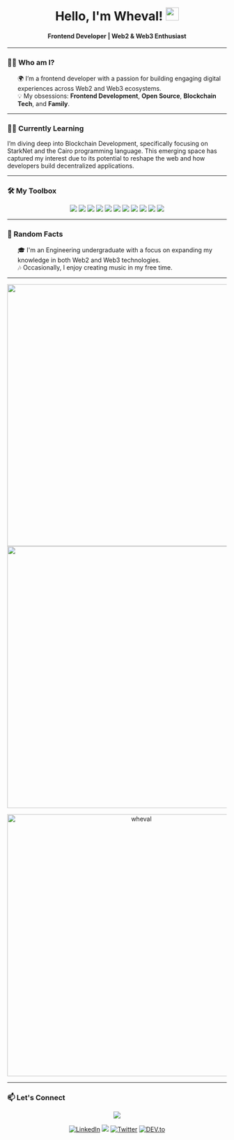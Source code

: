 <h1 align="center">Hello, I'm Wheval! <img src="https://raw.githubusercontent.com/iampavangandhi/iampavangandhi/master/gifs/Hi.gif" width="30px" /></h1>

<h4 align="center">Frontend Developer | Web2 & Web3 Enthusiast</h4>

---

### 🐱‍👤 Who am I?

<ul style="list-style: none;">
  <li>🌍 I’m a frontend developer with a passion for building engaging digital experiences across Web2 and Web3 ecosystems.</li>
  <li>💡 My obsessions: <b>Frontend Development</b>, <b>Open Source</b>, <b>Blockchain Tech</b>, and <b>Family</b>.</li>
</ul>

---

### 🤸‍♂️ Currently Learning

I’m diving deep into Blockchain Development, specifically focusing on StarkNet and the Cairo programming language. This emerging space has captured my interest due to its potential to reshape the web and how developers build decentralized applications.

---

### 🛠 My Toolbox

<p align="center">
  <img src="https://img.shields.io/badge/-HTML5-000000?style=for-the-badge&logo=HTML5" />
  <img src="https://img.shields.io/badge/-CSS3-000000?style=for-the-badge&logo=CSS3" />
  <img src="https://img.shields.io/badge/tailwindcss-000000?style=for-the-badge&logo=tailwind-css&logoColor=white" />
  <img src="https://img.shields.io/badge/-JavaScript-000000?style=for-the-badge&logo=javascript" />
  <img src="https://img.shields.io/badge/-React-000000?style=for-the-badge&logo=react" />
  <img src="https://img.shields.io/badge/Next-black?style=for-the-badge&logo=next.js&logoColor=white" />
  <img src="https://img.shields.io/badge/-Redux-000000?style=for-the-badge&logo=redux&logoColor=white" />
  <img src="https://img.shields.io/badge/-npm-000000?style=for-the-badge&logo=npm" />
  <img src="https://img.shields.io/badge/-TypeScript-000000?style=for-the-badge&logo=typescript" />
  <img src="http://img.shields.io/badge/-Git-000000?style=for-the-badge&logo=Git" />
  <img src="http://img.shields.io/badge/-Figma-000000?style=for-the-badge&logo=figma" />
</p>

---

### 🔮 Random Facts

<ul style="list-style: none;">
  <li>🎓 I'm an Engineering undergraduate with a focus on expanding my knowledge in both Web2 and Web3 technologies.</li>
  <li>🎶 Occasionally, I enjoy creating music in my free time.</li>
</ul>

---

<div align="center">
  <a href="#" title="Wheval">
    <img width="600" src="https://github-readme-stats.vercel.app/api/top-langs/?username=wheval&hide=c%23,powershell,Mathematica,Ruby,Objective-C,Objective-C%2b%2b,Cuda&title_color=ffffff&text_color=ffffff&icon_color=61dafb&bg_color=000000&langs_count=8&layout=compact&border_color=61dafb&hide_border=true" />
    <br/>
  </a>
  <a href="#" title="Wheval">
    <img width="600" src="https://github-readme-stats.vercel.app/api?username=wheval&show_icons=true&theme=react&title_color=ffffff&bg_color=000000&border_color=ffffff&hide_border=true" />
  </a>
  <p><img width="600" align="center" src="https://github-readme-streak-stats.herokuapp.com/?user=wheval&title_color=ffffff&text_color=ffffff&icon_color=61dafb&bg_color=000000&border_color=61dafb&hide_border=true" alt="wheval" /></p>
</div>

---

### 📫 Let's Connect

<div align="center">
  <p align="">
    <a href="https://www.codewars.com/users/wheval" target="_blank"><img src="https://www.codewars.com/users/wheval/badges/micro"/></a>
  </p>
  
  <a href="https://www.linkedin.com/in/wheval/" target="_blank"><img src="https://img.shields.io/badge/LinkedIn-%230077B5.svg?&style=flat-square&logo=linkedin&logoColor=white" alt="LinkedIn"></a>
  <a target="_blank" href="mailto:whevalmezeegbe@gmail.com"><img src="https://img.shields.io/badge/-Gmail-black?&style=flat-square&logo=Gmail&logoColor=white&link=mailto:whevalmezeegbe@gmail.com"></a> 
  <a href="https://twitter.com/whevaldev" target="_blank"><img src="https://img.shields.io/badge/Twitter-%231877F2.svg?&style=flat-square&logo=twitter&logoColor=white" alt="Twitter"></a>
  <a href="https://dev.to/whevaltech" target="_blank"><img src="https://img.shields.io/badge/DEV-%230A0A0A.svg?&style=flat-square&logo=DEV.to&logoColor=white" alt="DEV.to"></a>
</div>
